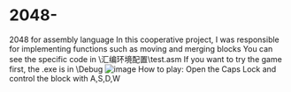 # 2048-
2048 for assembly language
In this cooperative project, I was responsible for implementing functions such as moving and merging blocks
You can see the specific code in \汇编环境配置\test.asm
If you want to try the game first, the .exe is in \Debug
![image](https://user-images.githubusercontent.com/55418982/149610746-93247ccf-7f79-4468-a5e0-9e3e765c560b.png)
How to play:
Open the Caps Lock and control the block with A,S,D,W

